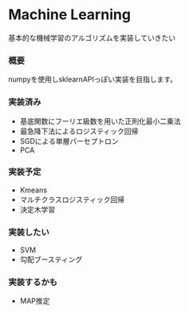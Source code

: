 # Machine Learning #
基本的な機械学習のアルゴリズムを実装していきたい

### 概要
numpyを使用しsklearnAPIっぽい実装を目指します。


### 実装済み 
* 基底関数にフーリエ級数を用いた正則化最小二乗法
* 最急降下法によるロジスティック回帰
* SGDによる単層パーセプトロン
* PCA

### 実装予定
* Kmeans
* マルチクラスロジスティック回帰
* 決定木学習

### 実装したい
* SVM
* 勾配ブースティング

### 実装するかも
* MAP推定
